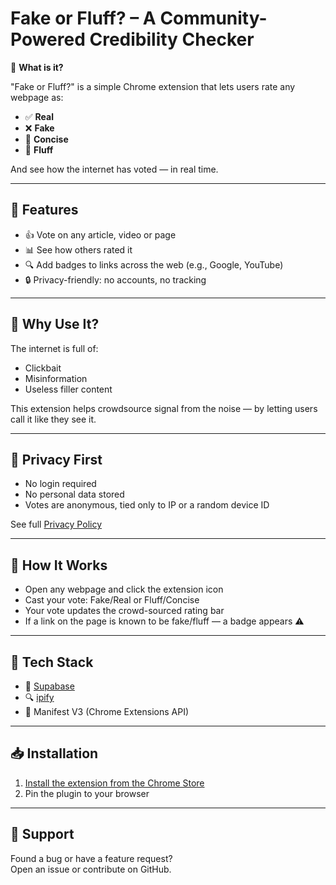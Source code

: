 # Fake or Fluff? – A Community-Powered Credibility Checker

🧠 **What is it?**

"Fake or Fluff?" is a simple Chrome extension that lets users rate any webpage as:

- ✅ **Real**
- ❌ **Fake**
- 📘 **Concise**
- 💨 **Fluff**

And see how the internet has voted — in real time.

---

## 🧩 Features

- 👍 Vote on any article, video or page
- 📊 See how others rated it
- 🔍 Add badges to links across the web (e.g., Google, YouTube)
- 🔒 Privacy-friendly: no accounts, no tracking

---

## 💬 Why Use It?

The internet is full of:
- Clickbait
- Misinformation
- Useless filler content

This extension helps crowdsource signal from the noise — by letting users call it like they see it.

---

## 🔐 Privacy First

- No login required
- No personal data stored
- Votes are anonymous, tied only to IP or a random device ID

See full [Privacy Policy](./privacy-policy.md)

---

## 🧪 How It Works

- Open any webpage and click the extension icon
- Cast your vote: Fake/Real or Fluff/Concise
- Your vote updates the crowd-sourced rating bar
- If a link on the page is known to be fake/fluff — a badge appears ⚠️

---

## 🧱 Tech Stack

- 🧠 [Supabase](https://supabase.com)
- 🔍 [ipify](https://ipify.org)
- 🧩 Manifest V3 (Chrome Extensions API)

---

## 📥 Installation

1. [Install the extension from the Chrome Store]()
2. Pin the plugin to your browser

---

## 🛟 Support

Found a bug or have a feature request?  
Open an issue or contribute on GitHub.

